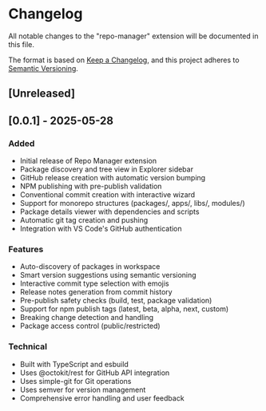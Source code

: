 # Changelog

All notable changes to the "repo-manager" extension will be documented in this file.

The format is based on [Keep a Changelog](https://keepachangelog.com/en/1.0.0/),
and this project adheres to [Semantic Versioning](https://semver.org/spec/v2.0.0.html).

## [Unreleased]

## [0.0.1] - 2025-05-28

### Added

- Initial release of Repo Manager extension
- Package discovery and tree view in Explorer sidebar
- GitHub release creation with automatic version bumping
- NPM publishing with pre-publish validation
- Conventional commit creation with interactive wizard
- Support for monorepo structures (packages/, apps/, libs/, modules/)
- Package details viewer with dependencies and scripts
- Automatic git tag creation and pushing
- Integration with VS Code's GitHub authentication

### Features

- Auto-discovery of packages in workspace
- Smart version suggestions using semantic versioning
- Interactive commit type selection with emojis
- Release notes generation from commit history
- Pre-publish safety checks (build, test, package validation)
- Support for npm publish tags (latest, beta, alpha, next, custom)
- Breaking change detection and handling
- Package access control (public/restricted)

### Technical

- Built with TypeScript and esbuild
- Uses @octokit/rest for GitHub API integration
- Uses simple-git for Git operations
- Uses semver for version management
- Comprehensive error handling and user feedback
